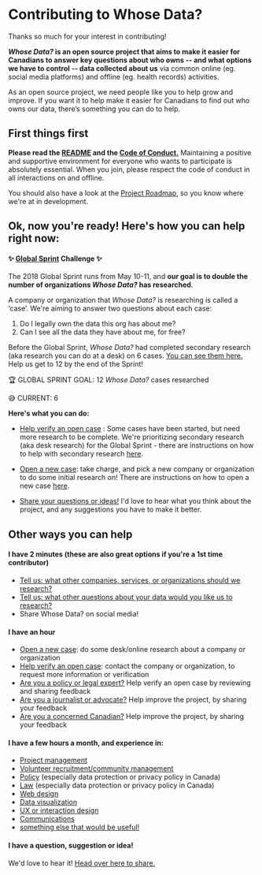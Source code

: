 
# Contributing to Whose Data?
Thanks so much for your interest in contributing! 

***Whose Data?* is an open source project that aims to make it easier for Canadians to answer key questions about who owns -- and what options we have to control -- data collected about us** via common online (eg. social media platforms) and offline (eg. health records) activities.

As an open source project, we need people like you to help grow and improve. If you want it to help make it easier for Canadians to find out who owns our data, there’s something you can do to help.

## First things first
**Please read the [README](https://github.com/samanthaburton/whose_data/blob/master/README.md) and the [Code of Conduct.](https://github.com/samanthaburton/whose_data/blob/master/CODE_OF_CONDUCT.md)** Maintaining a positive and supportive environment for everyone who wants to participate is absolutely essential. When you join, please respect the code of conduct in all interactions on and offline.

You should also have a look at the [Project Roadmap](https://github.com/samanthaburton/whose_data/issues/19), so you know where we're at in development. 

## Ok, now you're ready! Here's how you can help right now:

#### :sparkles: [Global Sprint](mzl.la/global-sprint) Challenge :sparkles:

The 2018 Global Sprint runs from May 10-11, and **our goal is to double the number of organizations *Whose Data?* has researched**. 

A company or organization that *Whose Data?* is researching is called a ‘case’. We're aiming to answer two questions about each case:

1. Do I legally own the data this org has about me?
2. Can I see all the data they have about me, for free?

Before the Global Sprint, *Whose Data?* had completed secondary research (aka research you can do at a desk) on 6 cases. [You can see them here.](https://www.whosedata.ca/research-overview/) Help us get to 12 by the end of the Sprint!

:trophy: GLOBAL SPRINT GOAL: 12 *Whose Data?* cases researched

:sweat_smile: CURRENT: 6 

**Here's what you can do:**
- [Help verify an open case](https://github.com/samanthaburton/whose_data/issues/25) : Some cases have been started, but need more research to be complete. We're prioritizing secondary research (aka desk research) for the Global Sprint - there are instructions on how to help with secondary research [here](https://github.com/samanthaburton/whose_data/issues/25). 

- [Open a new case](https://github.com/samanthaburton/whose_data/issues/13): take charge, and pick a new company or organization to do some initial research on! There are instructions on how to open a new case [here](https://github.com/samanthaburton/whose_data/issues/13).

- [Share your questions or ideas!](https://github.com/samanthaburton/whose_data/issues/22) I'd love to hear what you think about the project, and any suggestions you have to make it better.

## Other ways you can help

#### I have 2 minutes (these are also great options if you're a 1st time contributor)

- [Tell us: what other companies, services, or organizations should we research?](https://github.com/samanthaburton/whose_data/issues/21)
- [Tell us: what other questions about your data would you like us to research?](https://github.com/samanthaburton/whose_data/issues/20)
- Share Whose Data? on social media!

#### I have an hour

- [Open a new case](https://github.com/samanthaburton/whose_data/issues/13): do some desk/online research about a company or organization
- [Help verify an open case](https://github.com/samanthaburton/whose_data/issues/25): contact the company or organization, to request more information or verification
- [Are you a policy or legal expert?](https://github.com/samanthaburton/whose_data/issues/26) Help verify an open case by reviewing and sharing feedback
- [Are you a journalist or advocate?](https://github.com/samanthaburton/whose_data/issues/22) Help improve the project, by sharing your feedback
- [Are you a concerned Canadian?](https://github.com/samanthaburton/whose_data/issues/22) Help improve the project, by sharing your feedback

#### I have a few hours a month, and experience in:

- [Project management](https://github.com/samanthaburton/whose_data/issues/27)
- [Volunteer recruitment/community management](https://github.com/samanthaburton/whose_data/issues/27)
- [Policy](https://github.com/samanthaburton/whose_data/issues/27) (especially data protection or privacy policy in Canada)
- [Law](https://github.com/samanthaburton/whose_data/issues/27) (especially data protection or privacy policy in Canada)
- [Web design](https://github.com/samanthaburton/whose_data/issues/24)
- [Data visualization](https://github.com/samanthaburton/whose_data/issues/24)
- [UX or interaction design](https://github.com/samanthaburton/whose_data/issues/24)
- [Communications](https://github.com/samanthaburton/whose_data/issues/27)
- [something else that would be useful!](https://github.com/samanthaburton/whose_data/issues/27)

#### I have a question, suggestion or idea!
We'd love to hear it! [Head over here to share.](https://github.com/samanthaburton/whose_data/issues/22)

